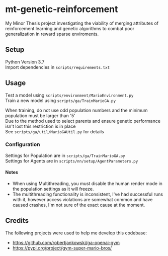# mt-genetic-reinforcement
My Minor Thesis project investigating the viability of merging attributes of reinforcement learning and genetic algorithms to combat poor generalization in reward sparse enviroments.

## Setup
Python Version 3.7 <br>
Import dependencies in ```scripts/requirements.txt```

## Usage
Test a model using ```scripts/environment/MarioEnvironment.py```<br>
Train a new model using ```scripts/ga/TrainMarioGA.py```

When training, do not use odd population numbers and the minimum population must be larger than '5'<br>
Due to the method used to select parents and ensure genetic performance isn't lost this restriction is in place<br>
See ```scripts/ga/util/MarioGAUtil.py``` for details


### Configuration
Settings for Population are in ```scripts/ga/TrainMarioGA.py```<br>
Settings for Agents are in ```scripts/nn/setup/AgentParameters.py```

#### Notes
- When using Multithreading, you must disable the human render mode in the population settings as it will freeze.
- The multithreading functionality is inconsistent, I've had successful runs with it, however access violations are
somewhat common and have caused crashes, I'm not sure of the exact cause at the moment.

## Credits
The following projects were used to help me develop this codebase:

* https://github.com/robertjankowski/ga-openai-gym 
* https://pypi.org/project/gym-super-mario-bros/

